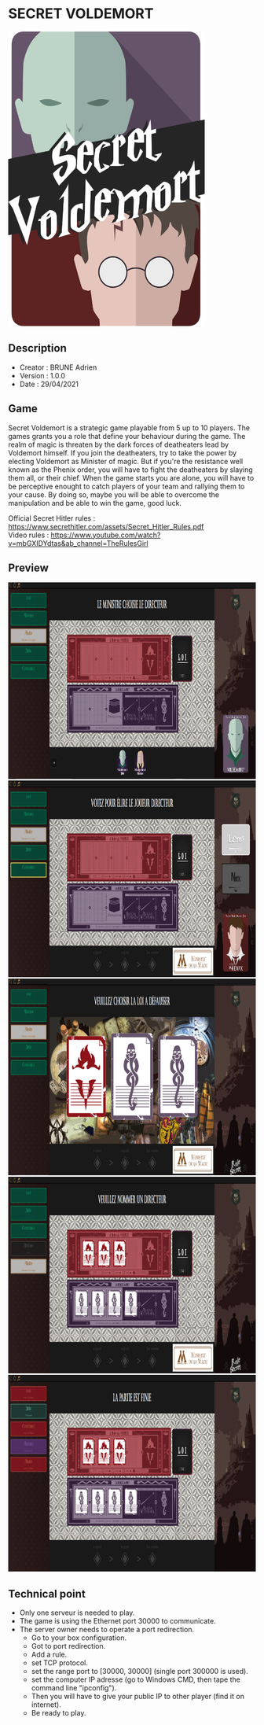 # SECRET VOLDEMORT

<img src="./SECRET_VOLDEMORT_GAME/Developpement/ressources/Secret_Voldemort_Cover.png" alt="Logo" width="400" height="600">

## Description

<ul>
<li>Creator : BRUNE Adrien</li>
<li>Version : 1.0.0</li>
<li>Date : 29/04/2021</li>
</ul>

## Game

<p>Secret Voldemort is a strategic game playable from 5 up to 10 players. 
The games grants you a role that define your behaviour during the game.
The realm of magic is threaten by the dark forces of deatheaters lead by Voldemort himself.
If you join the deatheaters, try to take the power by electing Voldemort as Minister of magic.
But if you're the resistance well known as the Phenix order, you will have to fight the deatheaters by slaying them all, or their chief.
When the game starts you are alone, you will have to be perceptive enought to catch players of your team and rallying them to your cause.
By doing so, maybe you will be able to overcome the manipulation and be able to win the game, good luck.

Official Secret Hitler rules : https://www.secrethitler.com/assets/Secret_Hitler_Rules.pdf  
Video rules : https://www.youtube.com/watch?v=mbGXIDYdtas&ab_channel=TheRulesGirl

## Preview
<img src="./Preview/img1.png" alt="Logo" width="800" height="400">
<img src="./Preview/img2.png" alt="Logo" width="800" height="400">
<img src="./Preview/img3.png" alt="Logo" width="800" height="400">
<img src="./Preview/img4.png" alt="Logo" width="800" height="400">
<img src="./Preview/img5.png" alt="Logo" width="800" height="400">

## Technical point
* Only one serveur is needed to play.
* The game is using the Ethernet port 30000 to communicate.
* The server owner needs to operate a port redirection.
  * Go to your box configuration.
  * Got to port redirection.
  * Add a rule.
  * set TCP protocol.
  * set the range port to [30000, 30000] (single port 300000 is used).
  * set the computer IP adresse (go to Windows CMD, then tape the command line "ipconfig").
  * Then you will have to give your public IP to other player (find it on internet).
  * Be ready to play.
